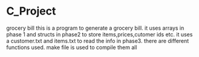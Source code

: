 # C_Project
grocery bill
this is a program to generate a grocery bill.
it uses arrays in phase 1 and structs in phase2  to store items,prices,cutomer ids etc.
it uses a customer.txt and items.txt to read the info in phase3.
there are different functions used. 
make file is used to compile them all
